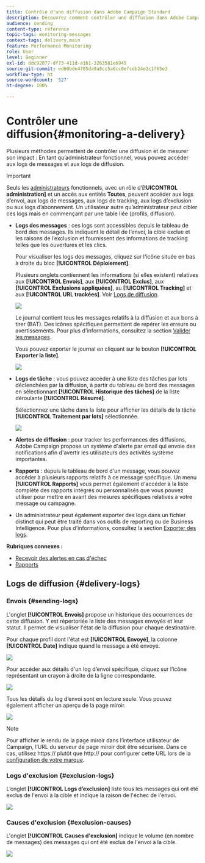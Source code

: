 ```yaml
---
title: Contrôle d’une diffusion dans Adobe Campaign Standard
description: Découvrez comment contrôler une diffusion dans Adobe Campaign Standard.
audience: sending
content-type: reference
topic-tags: monitoring-messages
context-tags: delivery,main
feature: Performance Monitoring
role: User
level: Beginner
exl-id: ddc92077-df73-411d-a161-3263581e6945
source-git-commit: ed60bde4785da9a8cc5a6cc0efcdb24e2c1f65e3
workflow-type: ht
source-wordcount: '527'
ht-degree: 100%

---
```


# Contrôler une diffusion{#monitoring-a-delivery}

Plusieurs méthodes permettent de contrôler une diffusion et de mesurer son impact : En tant qu’administrateur fonctionnel, vous pouvez accéder aux logs de messages et aux logs de diffusion.

>[!IMPORTANT]
>
>Seuls les [administrateurs](../../administration/using/users-management.md#functional-administrators) fonctionnels, avec un rôle d’**[!UICONTROL administration]** et un accès aux entités **Toutes**, peuvent accéder aux logs d’envoi, aux logs de messages, aux logs de tracking, aux logs d’exclusion ou aux logs d’abonnement. Un utilisateur autre qu’administrateur peut cibler ces logs mais en commençant par une table liée (profils, diffusion).

* **Logs des messages** : ces logs sont accessibles depuis le tableau de bord des messages. Ils indiquent le détail de l’envoi, la cible exclue et les raisons de l’exclusion et fournissent des informations de tracking telles que les ouvertures et les clics.

  Pour visualiser les logs des messages, cliquez sur l&#39;icône située en bas à droite du bloc **[!UICONTROL Déploiement]**.

  Plusieurs onglets contiennent les informations (si elles existent) relatives aux **[!UICONTROL Envois]**, aux **[!UICONTROL Exclus]**, aux **[!UICONTROL Exclusions appliquées]**, au **[!UICONTROL Tracking]** et aux **[!UICONTROL URL trackées]**. Voir [Logs de diffusion](#delivery-logs).

  ![](assets/sending_delivery1.png)

  Le journal contient tous les messages relatifs à la diffusion et aux bons à tirer (BAT). Des icônes spécifiques permettent de repérer les erreurs ou avertissements. Pour plus d&#39;informations, consultez la section [Valider les messages](../../sending/using/previewing-messages.md).

  Vous pouvez exporter le journal en cliquant sur le bouton **[!UICONTROL Exporter la liste]**.

  ![](assets/sending_delivery2.png)

* **Logs de tâche** : vous pouvez accéder à une liste des tâches par lots déclenchées par la diffusion, à partir du tableau de bord des messages en sélectionnant **[!UICONTROL Historique des tâches]** de la liste déroulante **[!UICONTROL Résumé]**.

  Sélectionnez une tâche dans la liste pour afficher les détails de la tâche **[!UICONTROL Traitement par lots]** sélectionnée.

  ![](assets/sending_delivery8.png)

* **Alertes de diffusion** : pour tracker les performances des diffusions, Adobe Campaign propose un système d&#39;alerte par email qui envoie des notifications afin d&#39;avertir les utilisateurs des activités système importantes.
* **Rapports** : depuis le tableau de bord d&#39;un message, vous pouvez accéder à plusieurs rapports relatifs à ce message spécifique. Un menu **[!UICONTROL Rapports]** vous permet également d&#39;accéder à la liste complète des rapports intégrés ou personnalisés que vous pouvez utiliser pour mettre en avant des mesures spécifiques relatives à votre message ou campagne.
* Un administrateur peut également exporter des logs dans un fichier distinct qui peut être traité dans vos outils de reporting ou de Business Intelligence. Pour plus d&#39;informations, consultez la section [Exporter des logs](../../automating/using/exporting-logs.md).

**Rubriques connexes :**

* [Recevoir des alertes en cas d&#39;échec](../../sending/using/receiving-alerts-when-failures-happen.md)
* [Rapports ](../../reporting/using/about-dynamic-reports.md)

## Logs de diffusion {#delivery-logs}

### Envois {#sending-logs}

L&#39;onglet **[!UICONTROL Envois]** propose un historique des occurrences de cette diffusion. Y est répertoriée la liste des messages envoyés et leur statut. Il permet de visualiser l&#39;état de la diffusion pour chaque destinataire.

Pour chaque profil dont l&#39;état est **[!UICONTROL Envoyé]**, la colonne **[!UICONTROL Date]** indique quand le message a été envoyé.

![](assets/sending_delivery3.png)

Pour accéder aux détails d&#39;un log d’envoi spécifique, cliquez sur l’icône représentant un crayon à droite de la ligne correspondante.

![](assets/sending_access-sending-log.png)

Tous les détails du log d’envoi sont en lecture seule. Vous pouvez également afficher un aperçu de la page miroir.

![](assets/sending_sending-log.png)

>[!NOTE]
>
>Pour afficher le rendu de la page miroir dans l’interface utilisateur de Campaign, l’URL du serveur de page miroir doit être sécurisée. Dans ce cas, utilisez https:// plutôt que http:// pour configurer cette URL lors de la [configuration de votre marque](../../administration/using/branding.md#configuring-and-using-brands).

### Logs d&#39;exclusion {#exclusion-logs}

L’onglet **[!UICONTROL Logs d’exclusion]** liste tous les messages qui ont été exclus de l&#39;envoi à la cible et indique la raison de l&#39;échec de l&#39;envoi.

![](assets/sending_delivery4.png)

### Causes d&#39;exclusion {#exclusion-causes}

L&#39;onglet **[!UICONTROL Causes d&#39;exclusion]** indique le volume (en nombre de messages) des messages qui ont été exclus de l&#39;envoi à la cible.

![](assets/sending_delivery5.png)
